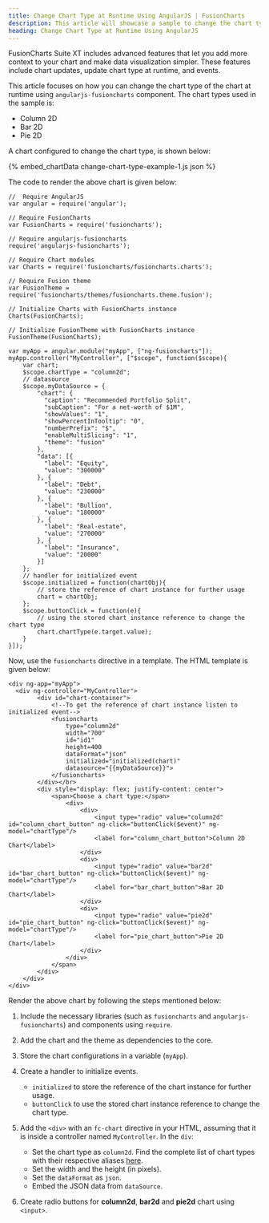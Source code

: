 ```yaml
---
title: Change Chart Type at Runtime Using AngularJS | FusionCharts
description: This article will showcase a sample to change the chart type at runtime.
heading: Change Chart Type at Runtime Using AngularJS
---
```


FusionCharts Suite XT includes advanced features that let you add more context to your chart and make data visualization simpler. These features include chart updates, update chart type at runtime, and events.

This article focuses on how you can change the chart type of the chart at runtime using `angularjs-fusioncharts` component. The chart types used in the sample is:

* Column 2D
* Bar 2D
* Pie 2D

A chart configured to change the chart type, is shown below:

{% embed_chartData change-chart-type-example-1.js json %}

The code to render the above chart is given below:

```
//  Require AngularJS 
var angular = require('angular');

// Require FusionCharts 
var FusionCharts = require('fusioncharts');

// Require angularjs-fusioncharts 
require('angularjs-fusioncharts');

// Require Chart modules 
var Charts = require('fusioncharts/fusioncharts.charts');

// Require Fusion theme
var FusionTheme = require('fusioncharts/themes/fusioncharts.theme.fusion');

// Initialize Charts with FusionCharts instance
Charts(FusionCharts);

// Initialize FusionTheme with FusionCharts instance
FusionTheme(FusionCharts);

var myApp = angular.module("myApp", ["ng-fusioncharts"]);
myApp.controller("MyController", ["$scope", function($scope){
    var chart;
    $scope.chartType = "column2d"; 
    // datasource
    $scope.myDataSource = {
        "chart": {
          "caption": "Recommended Portfolio Split",
          "subCaption": "For a net-worth of $1M",
          "showValues": "1",
          "showPercentInTooltip": "0",
          "numberPrefix": "$",
          "enableMultiSlicing": "1",
          "theme": "fusion"
        },
        "data": [{
          "label": "Equity",
          "value": "300000"
        }, {
          "label": "Debt",
          "value": "230000"
        }, {
          "label": "Bullion",
          "value": "180000"
        }, {
          "label": "Real-estate",
          "value": "270000"
        }, {
          "label": "Insurance",
          "value": "20000"
        }]
    };
    // handler for initialized event
    $scope.initialized = function(chartObj){
        // store the reference of chart instance for further usage
        chart = chartObj;
    };
    $scope.buttonClick = function(e){
        // using the stored chart instance reference to change the chart type
        chart.chartType(e.target.value);
    }
}]);
```

Now, use the `fusioncharts` directive in a template. The HTML template is given below:

```
<div ng-app="myApp">
  <div ng-controller="MyController"> 
        <div id="chart-container">
            <!--To get the reference of chart instance listen to initialized event-->
            <fusioncharts
                type="column2d"
                width="700"
                id="id1"
                height=400
                dataFormat="json"
                initialized="initialized(chart)"
                datasource="{{myDataSource}}">
            </fusioncharts>
        </div></br>
        <div style="display: flex; justify-content: center">
            <span>Choose a chart type:</span>
                <div>
                    <div>
                        <input type="radio" value="column2d" id="column_chart_button" ng-click="buttonClick($event)" ng-model="chartType"/>
                        <label for="column_chart_button">Column 2D Chart</label>
                    </div>
                    <div>
                        <input type="radio" value="bar2d" id="bar_chart_button" ng-click="buttonClick($event)" ng-model="chartType"/>
                        <label for="bar_chart_button">Bar 2D Chart</label>
                    </div>
                    <div>
                        <input type="radio" value="pie2d" id="pie_chart_button" ng-click="buttonClick($event)" ng-model="chartType"/>
                        <label for="pie_chart_button">Pie 2D Chart</label>
                    </div>
                </div>
            </span>
        </div>
    </div>
</div>
```

Render the above chart by following the steps mentioned below:

1. Include the necessary libraries (such as `fusioncharts` and `angularjs-fusioncharts`) and components using `require`.

2. Add the chart and the theme as dependencies to the core.

3. Store the chart configurations in a variable (`myApp`).

4. Create a handler to initialize events.
	* `initialized` to store the reference of the chart instance for further usage.
	* `buttonClick` to use the stored chart instance reference to change the chart type.

5. Add the `<div>` with an `fc-chart` directive in your HTML, assuming that it is inside a controller named `MyController`. In the `div`:
    * Set the chart type as `column2d`. Find the complete list of chart types with their respective aliases [here](https://www.fusioncharts.com/dev/chart-guide/list-of-charts).
    * Set the width and the height (in pixels).
    * Set the `dataFormat` as `json`.
    * Embed the JSON data from `dataSource`.

6. Create radio buttons for **column2d**, **bar2d** and **pie2d** chart using `<input>`.